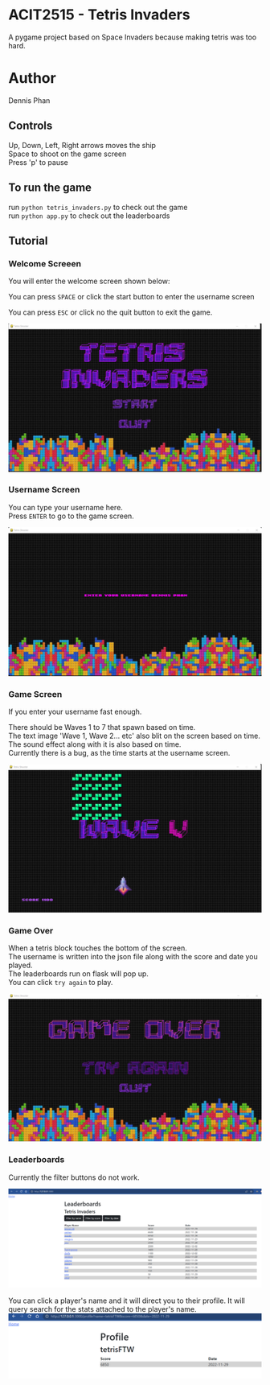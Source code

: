 # ACIT2515 - Tetris Invaders
A pygame project based on Space Invaders because making tetris was too hard.

# Author
Dennis Phan

## Controls

Up, Down, Left, Right arrows moves the ship  
Space to shoot on the game screen  
Press 'p' to pause

## To run the game
run `python tetris_invaders.py` to check out the game  
run `python app.py` to check out the leaderboards

## Tutorial

### Welcome Screeen

You will enter the welcome screen shown below:

You can press `SPACE` or click the start button to enter the username screen  

You can press `ESC` or click no the quit button to exit the game.

![welcome](./images/readme/welcome_screen.png)

### Username Screen

You can type your username here.  
Press `ENTER` to go to the game screen.


![username](./images/readme/username.png)

### Game Screen

If you enter your username fast enough.

There should be Waves 1 to 7 that spawn based on time.  
The text image 'Wave 1, Wave 2... etc' also blit on the screen based on time.
The sound effect along with it is also based on time.  
Currently there is a bug, as the time starts at the username screen.  

![gameplay](./images/readme/gameplay.png)

### Game Over

When a tetris block touches the bottom of the screen.  
The username is written into the json file along with the score and date you played.  
The leaderboards run on flask will pop up.  
You can click `try again` to play.  

![gameover](./images/readme/game_over.png)

### Leaderboards

Currently the filter buttons do not work.  

![leaderboard](./images/readme/leaderboards.png)

You can click a player's name and it will direct you to their profile.
It will query search for the stats attached to the player's name.  
![profile](./images/readme/profile_stats.png)
